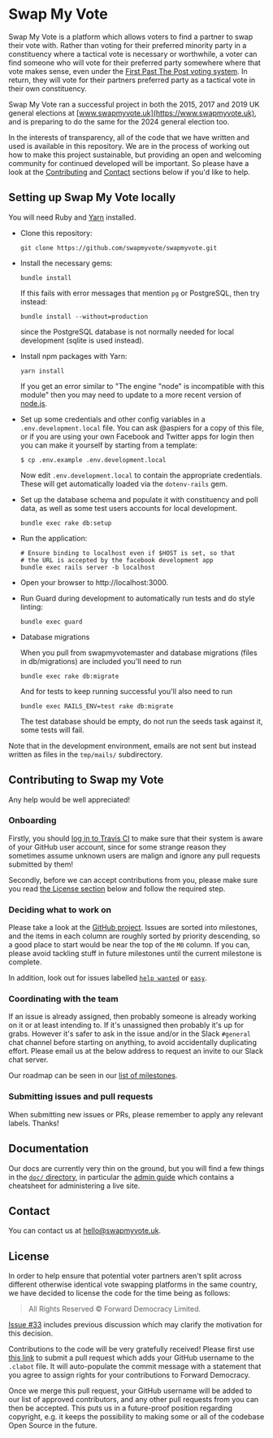# Swap My Vote

Swap My Vote is a platform which allows voters to find a partner to
swap their vote with.  Rather than voting for their preferred minority
party in a constituency where a tactical vote is necessary or
worthwhile, a voter can find someone who will vote for their preferred
party somewhere where that vote makes sense, even under the [First
Past The Post voting
system](https://en.wikipedia.org/wiki/First-past-the-post_voting).  In
return, they will vote for their partners preferred party as a
tactical vote in their own constituency.

Swap My Vote ran a successful project in both the 2015, 2017 and 2019 UK
general elections at [www.swapmyvote.uk](https://www.swapmyvote.uk),
and is preparing to do the same for the 2024 general election too.

In the interests of transparency, all of the code that we have written
and used is available in this repository. We are in the process of
working out how to make this project sustainable, but providing an
open and welcoming community for continued developed will be
important. So please have a look at the
[Contributing](#contributing-to-swap-my-vote) and [Contact](#contact)
sections below if you'd like to help.

## Setting up Swap My Vote locally

You will need Ruby and [Yarn](https://yarnpkg.com/lang/en/docs/install/)
installed.

-   Clone this repository:

        git clone https://github.com/swapmyvote/swapmyvote.git

-   Install the necessary gems:

        bundle install

    If this fails with error messages that mention `pg` or PostgreSQL, then
    try instead:

        bundle install --without=production

    since the PostgreSQL database is not normally needed for local
    development (sqlite is used instead).

-   Install npm packages with Yarn:

        yarn install

    If you get an error similar to "The engine "node" is incompatible with this module" then
    you may need to update to a more recent version of [node.js](https://nodejs.org/en/download/).

-   Set up some credentials and other config variables in a
    `.env.development.local` file.  You can ask @aspiers for a copy of
    this file, or if you are using your own Facebook and Twitter apps
    for login then you can make it yourself by starting from a
    template:

        $ cp .env.example .env.development.local

    Now edit `.env.development.local` to contain the appropriate
    credentials.  These will get automatically loaded via the
    `dotenv-rails` gem.

-   Set up the database schema and populate it with constituency and
    poll data, as well as some test users accounts for local
    development.

        bundle exec rake db:setup

-   Run the application:

        # Ensure binding to localhost even if $HOST is set, so that
        # the URL is accepted by the facebook development app
        bundle exec rails server -b localhost

-   Open your browser to http://localhost:3000.

-   Run Guard during development to automatically run tests and do
    style linting:

        bundle exec guard

-   Database migrations

    When you pull from swapmyvotemaster and database migrations (files  in db/migrations) are included you'll need to run

        bundle exec rake db:migrate

    And for tests to keep running successful you'll also need to run

        bundle exec RAILS_ENV=test rake db:migrate

    The test database should be empty, do not run the seeds task against it, some tests will fail.

Note that in the development environment, emails are not sent but instead written
as files in the `tmp/mails/` subdirectory.

## Contributing to Swap my Vote

Any help would be well appreciated!

### Onboarding

Firstly, you should [log in to Travis
CI](http://travis-ci.org/swapmyvote/swapmyvote) to make sure that
their system is aware of your GitHub user account, since for some
strange reason they sometimes assume unknown users are malign and
ignore any pull requests submitted by them!

Secondly, before we can accept contributions from you, please make
sure you read [the License section](#license) below and follow the
required step.

### Deciding what to work on

Please take a look at the [GitHub
project](https://github.com/orgs/swapmyvote/projects/1).  Issues are
sorted into milestones, and the items in each column are roughly
sorted by priority descending, so a good place to start would be near
the top of the `M0` column.  If you can, please avoid tackling stuff
in future milestones until the current milestone is complete.

In addition, look out for issues labelled [`help
wanted`](https://github.com/swapmyvote/swapmyvote/labels/help%20wanted)
or [`easy`](https://github.com/swapmyvote/swapmyvote/labels/easy).

### Coordinating with the team

If an issue is already assigned, then probably someone is already
working on it or at least intending to.  If it's unassigned then
probably it's up for grabs.  However it's safer to ask in the issue
and/or in the Slack `#general` chat channel before starting on
anything, to avoid accidentally duplicating effort.  Please email us
at the below address to request an invite to our Slack chat server.

Our roadmap can be seen in our [list of
 milestones](https://github.com/swapmyvote/swapmyvote/milestones?direction=asc&sort=due_date).

### Submitting issues and pull requests

When submitting new issues or PRs, please remember to apply any
relevant labels.  Thanks!

## Documentation

Our docs are currently very thin on the ground, but you will find
a few things in the [`doc/` directory](doc/), in particular the
[admin guide](doc/admin-guide.md) which contains a cheatsheet for
administering a live site.

## Contact

You can contact us at hello@swapmyvote.uk.

## License

In order to help ensure that potential voter partners aren't split
across different otherwise identical vote swapping platforms in the
same country, we have decided to license the code for the time being
as follows:

> All Rights Reserved © Forward Democracy Limited.

[Issue #33](https://github.com/swapmyvote/swapmyvote/issues/33)
includes previous discussion which may clarify the motivation for
this decision.

Contributions to the code will be very gratefully received!  Please
first use [this
link](https://github.com/swapmyvote/swapmyvote/edit/master/.clabot?message=Add+%3CMY+GITHUB+USERNAME%3E+to+CLA&description=This+is+to+confirm+that+I+am+happy+for+any+rights+in+my%0Dcontributions+to+the+SwapMyVote+code+to+be+assigned+to+Forward%0DDemocracy+for+the+purposes+of+defending+and+promoting+democracy.)
to submit a pull request which adds your GitHub username to the
`.clabot` file.  It will auto-populate the commit message with a
statement that you agree to assign rights for your contributions to
Forward Democracy.

Once we merge this pull request, your GitHub username will be added to
our list of approved contributors, and any other pull requests from
you can then be accepted.  This puts us in a future-proof position
regarding copyright, e.g. it keeps the possibility to making some or
all of the codebase Open Source in the future.
